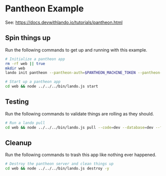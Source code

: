 Pantheon Example
================

See: https://docs.devwithlando.io/tutorials/pantheon.html

Spin things up
--------------

Run the following commands to get up and running with this example.

```bash
# Initialize a pantheon app
rm -rf web || true
mkdir web
lando init pantheon --pantheon-auth=$PANTHEON_MACHINE_TOKEN --pantheon-site=drupal-7-pantheon-basicz --dest=web -y

# Start up a pantheon app
cd web && node ../../../bin/lando.js start
```

Testing
-------

Run the following commands to validate things are rolling as they should.

```bash
# Run a lando pull
cd web && node ../../../bin/lando.js pull --code=dev --database=dev --files=dev
```

Cleanup
-------

Run the following commands to trash this app like nothing ever happened.

```bash
# Destroy the pantheon server and clean things up
cd web && node ../../../bin/lando.js destroy -y
```
